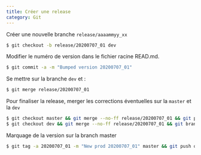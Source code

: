 ```yaml
---
title: Créer une release
category: Git
---
```


Créer une nouvelle branche `release/aaaammyy_xx`

```bash
$ git checkout -b release/20200707_01 dev
```

Modifier le numéro de version dans le fichier racine READ.md.

```bash
$ git commit -a -m "Bumped version 20200707_01"
```

Se mettre sur la branche `dev` et :

```bash
$ git merge release/20200707_01
```

Pour finaliser la release, merger les corrections éventuelles sur la `master` et la `dev`

```bash
$ git checkout master && git merge --no-ff release/20200707_01 && git push origin master
$ git checkout dev && git merge --no-ff release/20200707_01 && git branch -d release/20200707_01 && git push origin dev
```

Marquage de la version sur la branch master

```bash
$ git tag -a 20200707_01 -m "New prod 20200707_01" master && git push origin master --tags
```
